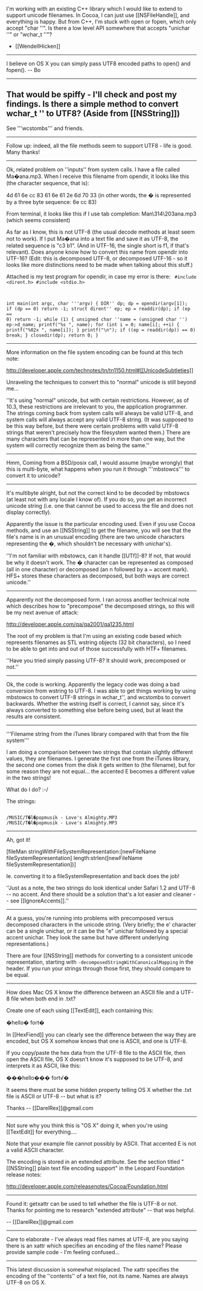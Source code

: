 I'm working with an existing C++ library which I would like to extend to support unicode filenames.  In Cocoa, I can just use [[NSFileHandle]], and everything is happy.  But from C++, I'm stuck with open or fopen, which only accept "char ''".  Is there a low level API somewhere that accepts "unichar  ''" or "wchar_t ''"?

- [[WendellHicken]]

----

I believe on OS X you can simply pass UTF8 encoded paths to open() and fopen().  -- Bo

----

That would be spiffy - I'll check and post my findings.  Is there a simple method to convert wchar_t '' to UTF8? (Aside from [[NSString]])
----

See '''wcstombs''' and friends.

----

Follow up: indeed, all the file methods seem to support UTF8 - life is good.  Many thanks!

----

Ok, related problem on ''inputs'' from system calls.  I have a file called Ma�ana.mp3.  When I receive this filename from opendir, it looks like this
(the character sequence, that is):

4d 61 6e cc 83 61 6e 61 2e 6d 70 33   (in other words, the � is represented by a three byte sequence: 6e cc 83)

From terminal, it looks like this if I use tab completion: Man\314\203ana.mp3 (which seems consistent)

As far as I know, this is not UTF-8 (the usual decode methods at least seem not to work).  If I put Ma�ana into a text file and save it as
UTF-8, the related sequence is "c3 b1".  (And in UTF-16, the single short is f1, if that's relevant).  Does anyone know how to convert
this name from opendir into UTF-16? (Edit: this is decomposed UTF-8, or decomposed UTF-16 - so it looks like more distinctions
need to be made when talking about this stuff.)

Attached is my test program for opendir, in case my error is there:
<code>
#include <dirent.h>
#include <stdio.h>

int main(int argc, char '''argv) {
    DIR'' dp;
    dp = opendir(argv[1]);
    if (dp == 0) 
        return -1;
    struct dirent'' ep;
    ep = readdir(dp);
    if (ep == 0) 
        return -1;
    while (1) {
	unsigned char ''name = (unsigned char '') ep->d_name;
	printf("%s  ", name);
	for (int i = 0; name[i]; ++i) {
	    printf("%02x ", name[i]);
	}
	printf("\n");
        if ((ep = readdir(dp)) == 0) 
            break;
    }
    closedir(dp);
    return 0;
}
</code>

----

More information on the file system encoding can be found at this tech note:

http://developer.apple.com/technotes/tn/tn1150.html#[[UnicodeSubtleties]]

Unraveling the techniques to convert this to "normal" unicode is still beyond me...

''It's using "normal" unicode, but with certain restrictions. However, as of 10.3, these restrictions are irrelevant to you, the application programmer. The strings coming back from system calls will always be valid UTF-8, and system calls will always accept any valid UTF-8 string. (It was supposed to be this way before, but there were certain problems with valid UTF-8 strings that weren't precisely how the filesystem wanted them.) There are many characters that can be represented in more than one way, but the system will correctly recognize them as being the same.''

----

Hmm, Coming from a BSD/posix call, I would assume (maybe wrongly) that this is multi-byte, what happens when you run it through '''mbstowcs''' to convert it to unicode?

----

It's multibyte alright, but not the correct kind to be decoded by mbstowcs (at least not with any locale I know of).  If you do so, you get an incorrect unicode string (i.e. one that cannot be used to access the file and does not display correctly).

Apparently the issue is the particular encoding used.  Even if you use Cocoa methods, and use an [[NSString]] to get the filename, you will
see that the file's name is in an unusual encoding (there are two unicode characters representing the �, which shouldn't be necessary
with unichar's).

''I'm not familiar with mbstowcs, can it handle [[UTf]]-8? If not, that would be why it doesn't work. The � character can be represented as composed (all in one character) or decomposed (an n followed by a ~ accent mark). HFS+ stores these characters as decomposed, but both ways are correct unicode.''

----

Apparently not the decomposed form.  I ran across another technical note which describes how to "precompose" the decomposed strings,
so this will be my next avenue of attack:

http://developer.apple.com/qa/qa2001/qa1235.html

The root of my problem is that I'm using an existing code based which represents filenames as STL wstring objects (32 bit characters),
so I need to be able to get into and out of those successfully with HTF+ filenames.

''Have you tried simply passing UTF-8? It should work, precomposed or not.''

----

Ok, the code is working.  Apparently the legacy code was doing a bad conversion from wstring to UTF-8.  I was able to get things working by using mbstowcs to convert
UTF-8 strings in wchar_t'', and wcstombs to convert backwards.  Whether the wstring itself is correct, I cannot say, since it's always converted
to something else before being used, but at least the results are consistent.

----

'''Filename string from the iTunes library compared with that from the file system'''

I am doing a comparison between two strings that contain slightly different values, they are filenames. I generate the first one from the iTunes library, the second one comes from the disk it gets written to (the filename), but for some reason they are not equal... the accented E becomes a different value in the two strings!

What do I do? :-/

The strings:

<code>
/MUSIC/T�l�popmusik - Love's Almighty.MP3
/MUSIC/T�l�popmusik - Love's Almighty.MP3
</code>

----

Ah, got it!

[fileMan stringWithFileSystemRepresentation:[newFileName fileSystemRepresentation] length:strlen([newFileName fileSystemRepresentation])]

Ie. converting it to a fileSystemRepresentation and back does the job!

''Just as a note, the two strings do look identical under Safari 1.2 and UTF-8 -- no accent. And there should be a solution that's a lot easier and cleaner -- see [[IgnoreAccents]].''

----

At a guess, you're running into problems with precomposed versus decomposed characters in the unicode string. (Very briefly; the e' character can be a single unichar, or it can be the "e" unichar followed by a special accent unichar. They look the same but have different underlying representations.)

There are four [[NSString]] methods for converting to a consistent unicode representation, starting with <code>-decomposedStringWithCanonicalMapping</code> in the header. If you run your strings through those first, they should compare to be equal.

----

How does Mac OS X know the difference between an ASCII file and a UTF-8 file when both end in .txt?

Create one of each using [[TextEdit]], each containing this:

  �hello� fort�

In [[HexFiend]] you can clearly see the difference between the way they are encoded, but OS X somehow knows that one is ASCII, and one is UTF-8.

If you copy/paste the hex data from the UTF-8 file to the ASCII file, then open the ASCII file, OS X doesn't know it's supposed to be UTF-8, and interprets it as ASCII, like this:

  ���hello��� fort&#8730;�

It seems there must be some hidden property telling OS X whether the .txt file is ASCII or UTF-8 -- but what is it?

Thanks -- [[DarelRex]]@gmail.com

----
Not sure why you think this is "OS X" doing it, when you're using [[TextEdit]] for everything....

Note that your example file cannot possibly by ASCII. That accented E is not a valid ASCII character.

The encoding is stored in an extended attribute. See the section titled "[[NSString]] plain text file encoding support" in the Leopard Foundation release notes:

http://developer.apple.com/releasenotes/Cocoa/Foundation.html

----
Found it:  getxattr can be used to tell whether the file is UTF-8 or not.  Thanks for pointing me to research "extended attribute" -- that was helpful.

-- [[DarelRex]]@gmail.com

----
Care to elaborate - I've always read files names at UTF-8, are you saying there is an xattr which specifies an encoding of the files name? Please provide sample code - I'm feeling confused...

----
This latest discussion is somewhat misplaced. The xattr specifies the encoding of the ''contents'' of a text file, not its name. Names are always UTF-8 on OS X.